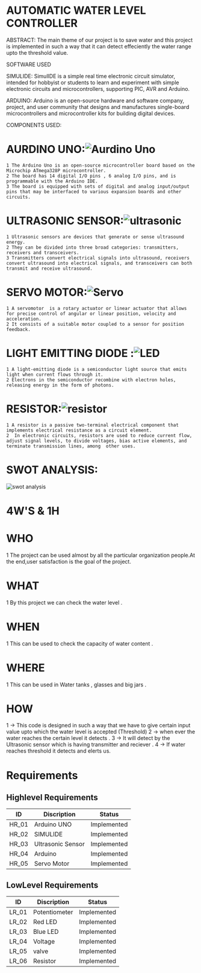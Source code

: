  # AUTOMATIC WATER LEVEL CONTROLLER
 
ABSTRACT:
          The main theme of our project is to save water and this project is implemented in such a way that it can detect effeciently the water range upto the threshold value. 
 
 SOFTWARE USED 
 
  SIMULIDE:
         SimulIDE is a simple real time electronic circuit simulator, intended for hobbyist or students to learn and experiment with simple electronic circuits and                         microcontrollers, supporting PIC, AVR and Arduino.
  
  ARDUINO:
         Arduino  is an open-source hardware and software company, project, and user community that designs and manufactures single-board microcontrollers and microcontroller                kits for building digital devices.


COMPONENTS USED:
 
   # AURDINO UNO:![Aurdino Uno](https://user-images.githubusercontent.com/98825305/155834209-1cbef921-552c-4883-a824-16d2d2a82ec6.jpg)
    1 The Arduino Uno is an open-source microcontroller board based on the Microchip ATmega328P microcontroller.
    2 The board has 14 digital I/O pins , 6 analog I/O pins, and is programmable with the Arduino IDE.
    3 The board is equipped with sets of digital and analog input/output pins that may be interfaced to various expansion boards and other circuits.
  
  # ULTRASONIC SENSOR:![ultrasonic](https://user-images.githubusercontent.com/98825305/155834347-4e81f3e8-27a9-4b02-acda-a7eb291d01d8.jpg)
    1 Ultrasonic sensors are devices that generate or sense ultrasound energy. 
    2 They can be divided into three broad categories: transmitters, receivers and transceivers.
    3 Transmitters convert electrical signals into ultrasound, receivers convert ultrasound into electrical signals, and transceivers can both transmit and receive ultrasound.
 
 # SERVO MOTOR:![Servo](https://user-images.githubusercontent.com/98825305/155834442-450020ff-6c11-45e7-aeb0-ddfc220dc88a.png)
    1 A servomotor  is a rotary actuator or linear actuator that allows for precise control of angular or linear position, velocity and acceleration.
    2 It consists of a suitable motor coupled to a sensor for position feedback. 
    
 # LIGHT EMITTING DIODE :![LED](https://user-images.githubusercontent.com/98825305/155835931-093b9ae9-2e57-434e-ad09-24834defe6e6.jpg)

    1 A light-emitting diode is a semiconductor light source that emits light when current flows through it.
    2 Electrons in the semiconductor recombine with electron holes, releasing energy in the form of photons.
 # RESISTOR:![resistor](https://user-images.githubusercontent.com/98825305/155836025-7d6c6960-078d-4946-8c7c-622c9c597555.jpg)

    1 A resistor is a passive two-terminal electrical component that implements electrical resistance as a circuit element.
    2  In electronic circuits, resistors are used to reduce current flow, adjust signal levels, to divide voltages, bias active elements, and terminate transmission lines, among  other uses.
    
 # SWOT ANALYSIS:
![swot analysis](https://user-images.githubusercontent.com/98825305/155835445-01b99fcc-7a03-420c-bcb7-4386b395585d.jpg)


   # 4W'S & 1H 
   
  # WHO
     
   1 The project can be used almost by all the particular organization people.At the end,user satisfaction is the goal of the project.
     
   # WHAT
   
   1 By this project we can check the water level .
      
   # WHEN
   
   1 This can be used to check the capacity of water content .
      
   # WHERE
   
   1  This can be used in Water tanks , glasses and big jars .
      
   # HOW
   
   1 -> This code is designed in such a way that we have to give certain input value upto which the water level is accepted (Threshold)
   2 ->  when ever the water reaches the certain level it detects .
   3 -> It will detect by the Ultrasonic sensor which is having transmitter and reciever .
   4 -> If water reaches threshold it detects and elerts us.
   
  

     
   
 
 # Requirements 
## Highlevel Requirements
|  ID  |   Discription  |Status|
|------|----------------|------|
| HR_01| Arduino UNO    |Implemented|
| HR_02| SIMULIDE|Implemented|
| HR_03| Ultrasonic Sensor |Implemented|
| HR_04| Arduino |Implemented|
| HR_05| Servo Motor |Implemented|

## LowLevel Requirements
|  ID  |   Discription  |Status|
|------|----------------|------|
| LR_01|  Potentiometer | Implemented|
| LR_02|  Red LED |Implemented| 
| LR_03|  Blue LED | Implemented|
| LR_04| Voltage |Implemented|
| LR_05|  valve|Implemented|
| LR_06|  Resistor |Implemented|

